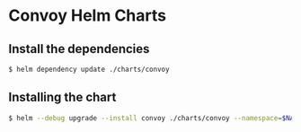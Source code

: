 # Convoy Helm Charts

## Install the dependencies

```sh
$ helm dependency update ./charts/convoy
```

## Installing the chart

```sh
$ helm --debug upgrade --install convoy ./charts/convoy --namespace=$NAMESPACE
```
